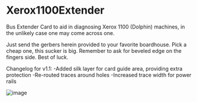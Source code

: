 # Xerox1100Extender
Bus Extender Card to aid in diagnosing Xerox 1100 (Dolphin) machines, in the unlikely case one may come across one.

Just send the gerbers herein provided to your favorite boardhouse. Pick a cheap one, this sucker is big. Remember to ask for beveled edge on the fingers side.
Best of luck.

Changelog for v1.1:
-Added silk layer for card guide area, providing extra protection
-Re-routed traces around holes
-Increased trace width for power rails

![image](https://github.com/GeorgeRudolf/Xerox1100Extender/assets/24400566/4e5640f0-b6a5-4424-970a-98b73daa3a8a)

